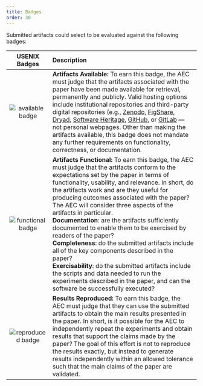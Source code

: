 ```yaml
---
title: Badges
order: 30
---
```


Submitted artifacts could select to be evaluated against the following badges:

<style>
table th:first-of-type {
    width: 20%;
}
table th:nth-of-type(2) {
    width: 70%;
}
</style>

| USENIX Badges | Description |
|:-------------:|:------------|
| ![available badge](../images/usenix_available.svg) | **Artifacts Available:** To earn this badge, the AEC must judge that the artifacts associated with the paper have been made available for retrieval, permanently and publicly. Valid hosting options include institutional repositories and third-party digital repositories (e.g., [Zenodo](https://zenodo.org/), [FigShare](https://figshare.com/), [Dryad](https://datadryad.org/stash/), [Software Heritage](https://archive.softwareheritage.org/), [GitHub](https://github.com/), or [GitLab](https://about.gitlab.com/) — not personal webpages. Other than making the artifacts available, this badge does not mandate any further requirements on functionality, correctness, or documentation. |
| ![functional badge](../images/usenix_functional.svg) | **Artifacts Functional:** To earn this badge, the AEC must judge that the artifacts conform to the expectations set by the paper in terms of functionality, usability, and relevance. In short, do the artifacts work and are they useful for producing outcomes associated with the paper? The AEC will consider three aspects of the artifacts in particular. <br>**Documentation**: are the artifacts sufficiently documented to enable them to be exercised by readers of the paper? <br>**Completeness**: do the submitted artifacts include all of the key components described in the paper? <br>**Exercisability**: do the submitted artifacts include the scripts and data needed to run the experiments described in the paper, and can the software be successfully executed? |
| ![reproduced badge](../images/usenix_reproduced.svg) | **Results Reproduced:** To earn this badge, the AEC must judge that they can use the submitted artifacts to obtain the main results presented in the paper. In short, is it possible for the AEC to independently repeat the experiments and obtain results that support the claims made by the paper? The goal of this effort is not to reproduce the results exactly, but instead to generate results independently within an allowed tolerance such that the main claims of the paper are validated. |
